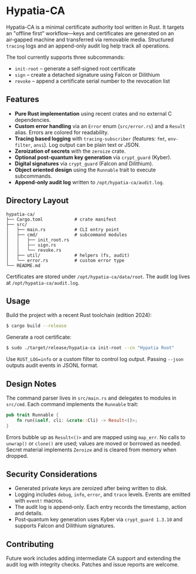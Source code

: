 # Hypatia-CA

Hypatia-CA is a minimal certificate authority tool written in Rust. It targets
an "offline first" workflow—keys and certificates are generated on an
air‑gapped machine and transferred via removable media. Structured `tracing`
logs and an append-only audit log help track all operations.

The tool currently supports three subcommands:

- `init-root` – generate a self‑signed root certificate
- `sign` – create a detached signature using Falcon or Dilithium
- `revoke` – append a certificate serial number to the revocation list

## Features

- **Pure Rust implementation** using recent crates and no external C
  dependencies.
- **Custom error handling** via an `Error` enum (`src/error.rs`) and a `Result`
  alias. Errors are colored for readability.
- **Tracing based logging** with `tracing-subscriber` (features: `fmt`,
  `env-filter`, `ansi`). Log output can be plain text or JSON.
- **Zeroization of secrets** with the `zeroize` crate.
- **Optional post‑quantum key generation** via `crypt_guard` (Kyber).
- **Digital signatures** via `crypt_guard` (Falcon and Dilithium).
- **Object oriented design** using the `Runnable` trait to execute subcommands.
- **Append-only audit log** written to `/opt/hypatia-ca/audit.log`.

## Directory Layout

```
hypatia-ca/
├── Cargo.toml            # crate manifest
├── src/
│   ├── main.rs           # CLI entry point
│   ├── cmd/              # subcommand modules
│   │   ├── init_root.rs
│   │   ├── sign.rs
│   │   └── revoke.rs
│   ├── util/             # helpers (fs, audit)
│   └── error.rs          # custom error type
└── README.md
```

Certificates are stored under `/opt/hypatia-ca/data/root`. The audit log lives
at `/opt/hypatia-ca/audit.log`.

## Usage

Build the project with a recent Rust toolchain (edition 2024):

```bash
$ cargo build --release
```

Generate a root certificate:

```bash
$ sudo ./target/release/hypatia-ca init-root --cn "Hypatia Root"
```

Use `RUST_LOG=info` or a custom filter to control log output. Passing `--json`
outputs audit events in JSONL format.

## Design Notes

The command parser lives in `src/main.rs` and delegates to modules in
`src/cmd`. Each command implements the `Runnable` trait:

```rust
pub trait Runnable {
    fn run(&self, cli: &crate::Cli) -> Result<()>;
}
```

Errors bubble up as `Result<()>` and are mapped using `map_err`. No calls to
`unwrap()` or `clone()` are used; values are moved or borrowed as needed. Secret
material implements `Zeroize` and is cleared from memory when dropped.

## Security Considerations

- Generated private keys are zeroized after being written to disk.
- Logging includes `debug`, `info`, `error`, and `trace` levels. Events are
  emitted with `event!` macros.
- The audit log is append‑only. Each entry records the timestamp, action and
  details.
- Post‑quantum key generation uses Kyber via `crypt_guard 1.3.10` and supports
  Falcon and Dilithium signatures.

## Contributing

Future work includes adding intermediate CA support and extending the audit log
with integrity checks. Patches and issue reports are welcome.

